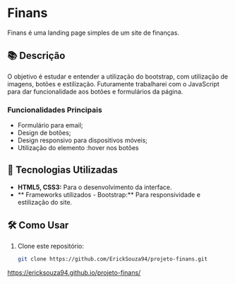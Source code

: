 # Finans

Finans é uma landing page simples de um site de finanças.

## 📚 Descrição

O objetivo é estudar e entender a utilização do bootstrap, com utilização de imagens, botões e estilização.
Futuramente trabalharei com o JavaScript para dar funcionalidade aos botões e formulários da página.

### Funcionalidades Principais
- Formulário para email;
- Design de botões;
- Design responsivo para dispositivos móveis;
- Utilização do elemento :hover nos botões

## 🚀 Tecnologias Utilizadas

- **HTML5, CSS3:** Para o desenvolvimento da interface.
- ** Frameworks utilizados - Bootstrap:** Para responsividade e estilização do site.

## 🛠️ Como Usar

1. Clone este repositório:
   ```bash
   git clone https://github.com/ErickSouza94/projeto-finans.git


https://ericksouza94.github.io/projeto-finans/
